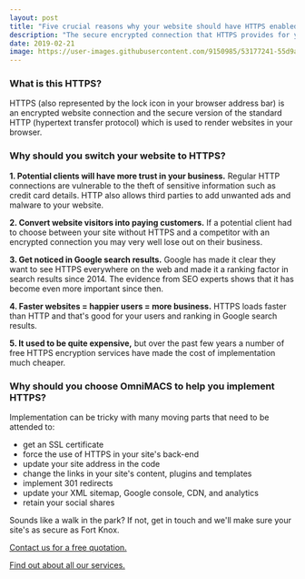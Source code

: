 ```yaml
---
layout: post
title: "Five crucial reasons why your website should have HTTPS enabled"
description: "The secure encrypted connection that HTTPS provides for your website visitors can make a huge difference to the performance of your online presence."
date: 2019-02-21
image: https://user-images.githubusercontent.com/9150985/53177241-55d9a800-35f8-11e9-8183-1208099fe615.jpg
---
```


<h3>What is this HTTPS?</h3>

<p>HTTPS (also represented by the lock icon in your browser address bar) is an encrypted website connection and the secure version of the standard HTTP (hypertext transfer protocol) which is used to render websites in your browser.</p>

<h3>Why should you switch your website to HTTPS?</h3>

<p><strong>1. Potential clients will have more trust in your business.</strong> Regular HTTP connections are vulnerable to the theft of sensitive information such as credit card details. HTTP also allows third parties to add unwanted ads and malware to your website.</p>

<p><b>2. Convert website visitors into paying customers.</b> If a potential client had to choose between your site without HTTPS and a competitor with an encrypted connection you may very well lose out on their business.</p>

<p><b>3. Get noticed in Google search results.</b> Google has made it clear they want to see HTTPS everywhere on the web and made it a ranking factor in search results since 2014. The evidence from SEO experts shows that it has become even more important since then.</p>

<p><b>4. Faster websites = happier users = more business.</b> HTTPS loads faster than HTTP and that's good for your users and ranking in Google search results.</p>

<p><b>5. It used to be quite expensive,</b> but over the past few years a number of free HTTPS encryption services have made the cost of implementation much cheaper.</p>

<h3>Why should you choose <b>OmniMACS</b> to help you implement HTTPS?</h3>

<p>Implementation can be tricky with many moving parts that need to be attended to:</p>
<ul>
  <li>get an SSL certificate</li>
  <li>force the use of HTTPS in your site's back-end</li>
  <li>update your site address in the code</li>
  <li>change the links in your site's content, plugins and templates</li>
  <li>implement 301 redirects</li>
  <li>update your XML sitemap, Google console, CDN, and analytics</li>
  <li>retain your social shares</li>
</ul>

<p>Sounds like a walk in the park? If not, get in touch and we'll make sure your site's as secure as Fort Knox.</p>

<p><a href="https://omnimacs.co.za#contact">Contact us for a free quotation.</a></p>
<p><a href="https://omnimacs.co.za#market">Find out about all our services.</a></p>
